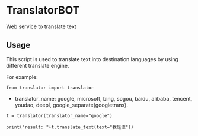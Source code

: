 # TranslatorBOT

Web service to translate text

## Usage

This script is used to translate text into destination languages by using different translate engine.

For example:

```
from translator import translator
```

* translator_name: google, microsoft, bing, sogou, baidu, alibaba, tencent, youdao, deepl, google_separate(googletrans).

```
t = translator(translator_name="google") 
```

```
print("result: "+t.translate_text(text="我是谁"))
```
